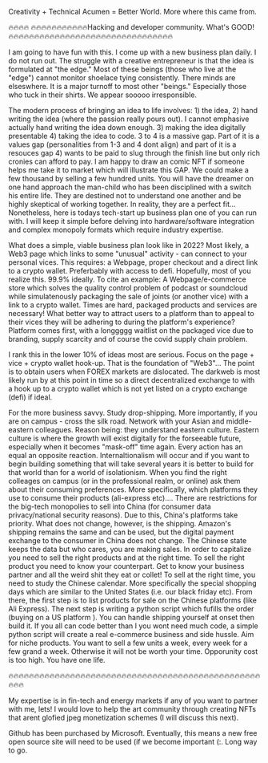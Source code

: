 Creativity + Technical Acumen = Better World. More where this came from.


🔥🔥🔥🔥 🔥🔥🔥🔥🔥🔥🔥🔥🔥🔥🔥Hacking and developer community. What's GOOD! 🔥🔥🔥🔥🔥🔥🔥🔥🔥🔥🔥🔥🔥🔥🔥🔥🔥🔥🔥🔥🔥🔥🔥🔥🔥🔥🔥🔥🔥🔥🔥🔥

I am going to have fun with this. I come up with a new business plan daily. I do not run out. The struggle with a creative entrepreneur is that the idea is formulated at "the edge." Most of these beings (those who live at the "edge") cannot monitor shoelace tying consistently. There minds are elseswhere. It is a major turnoff to most other "beings." Especially those who tuck in their shirts. We appear sooooo irresponsible.

The modern process of bringing an idea to life involves: 1) the idea, 2) hand writing the idea (where the passion really pours out). I cannot emphasive actually hand writing the idea down enough. 3) making the idea digitally presentable 4) taking the idea to code. 3 to 4 is a massive gap. Part of it is a values gap (personalities from 1-3 and 4 dont align) and part of it is a resouces gap 4) wants to be paid to slug through the finish line but only rich cronies can afford to pay. I am happy to draw an comic NFT if someone helps me take it to market which will illustrate this GAP. We could make a few thousand by selling a few hundred units. You will have the dreamer on one hand approach the man-child who has been disciplined with a switch his entire life. They are destined not to understand one another and be highly skeptical of working together. In reality, they are a perfect fit... Nonetheless, here is todays tech-start up business plan one of you can run with. I will keep it simple before delving into hardware/software integration and complex monopoly formats which require industry expertise.

What does a simple, viable business plan look like in 2022? Most likely, a Web3 page which links to some "unusual" activity - can connect to your personal vices. This requires: a Webpage, proper checkout and a direct link to a crypto wallet. Preferbably with access to defi. Hopefully, most of you realize this. 99.9% ideally. To cite an example: A Webpage/e-commerce store which solves the quality control problem of podcast or soundcloud while simulatenously packaging the sale of joints (or another vice) with a link to a crypto wallet. Times are hard, packaged products and services are necessary! What better way to attract users to a platform than to appeal to their vices they will be adhering to during the platform's experience? Platform comes first, with a longgggg waitlist on the packaged vice due to branding, supply scarcity and of course the covid supply chain problem.

I rank this in the lower 10% of ideas most are serious. Focus on the page + vice + crypto wallet hook-up. That is the foundation of "Web3"... The point is to obtain users when FOREX markets are dislocated. The darkweb is most likely run by at this point in time so a direct decentralized exchange to with a hook up to a crypto wallet which is not yet listed on a crypto exchange (defi) if ideal.

For the more business savvy. Study drop-shipping. More importantly, if you are on campus - cross the silk road. Network with your Asian and middle-eastern colleagues. Reason being: they understand eastern culture. Eastern culture is where the growth will exist digitally for the forseeable future, especially when it becomes "mask-off" time again. Every action has an equal an opposite reaction. Internaltionalism will occur and if you want to begin building something that will take several years it is better to build for that world than for a world of isolationism. When you find the right colleages on campus (or in the professional realm, or online) ask them about their consuming preferences. More specifically, which platforms they use to consume their products (ali-express etc).... There are restrictions for the big-tech monopolies to sell into China (for consumer data privacy/national security reasons). Due to this, China's platforms take priority. What does not change, however, is the shipping. Amazon's shipping remains the same and can be used, but the digital payment exchange to the consumer in China does not change. The Chinese state keeps the data but who cares, you are making sales. In order to capitalize you need to sell the right products and at the right time. To sell the right product you need to know your counterpart. Get to know your business partner and all the weird shit they eat or collet! To sell at the right time, you need to study the Chinese calendar. More specifically the special shopping days which are similar to the United States (i.e. our black friday etc). From there, the first step is to list products for sale on the Chinese platforms (like Ali Express). The next step is writing a python script which fufills the order (buying on a US platform ). You can handle shipping yourself at onset then build it. If you all can code better than I you wont need much code, a simple python script will create a real e-commerce business and side hussle. Aim for niche products. You want to sell a few units a week, every week for a few grand a week. Otherwise it will not be worth your time. Opporunity cost is too high. You have one life.

🔥🔥🔥🔥🔥🔥🔥🔥🔥🔥🔥🔥🔥🔥🔥🔥🔥🔥🔥🔥🔥🔥🔥🔥🔥🔥🔥🔥🔥🔥🔥🔥🔥🔥🔥🔥🔥🔥🔥🔥🔥🔥🔥🔥🔥🔥🔥🔥🔥🔥🔥🔥

My expertise is in fin-tech and energy markets if any of you want to partner with me, lets! I would love to help the art community through creating NFTs that arent glofied jpeg monetization schemes (I will discuss this next).


Github has been purchased by Microsoft. Eventually, this means a new free open source site will need to be used (if we become important (:. Long way to go.
